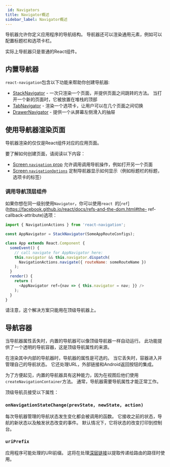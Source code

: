 ```yaml
---
 id: Navigators
title: Navigator概述
sidebar_label: Navigator概述
---
```


<!-- # Navigators -->

导航器允许你定义应用程序的导航结构。 导航器还可以渲染通用元素，例如可以配置标题栏和选项卡栏。

实际上导航器只是普通的React组件。

## 内置导航器

`react-navigation`包含以下功能来帮助你创建导航器:

- [StackNavigator](/docs/StackNavigator) - 一次只渲染一个页面，并提供页面之间跳转的方法。 当打开一个新的页面时，它被放置在堆栈的顶部
- [TabNavigator](/docs/TabNavigator) - 渲染一个选项卡，让用户可以在几个页面之间切换
- [DrawerNavigator](/docs/DrawerNavigator) - 提供一个从屏幕左侧滑入的抽屉

## 使用导航器渲染页面

导航器渲染的仅仅是React组件对应的应用页面。

要了解如何创建页面，请阅读以下内容：
- [Screen `navigation` prop](/docs/Screen-Navigation-Prop) 允许调用调用导航操作，例如打开另一个页面
- [Screen `navigationOptions`](/docs/Screen-Nav-Options) 定制导航器显示如何显示（例如标题栏的标题，选项卡的标签）

### 调用导航顶层组件

如果你想在同一级别使用`Navigator`，你可以使用`react `的[`ref`](https://facebook.github.io/react/docs/refs-and-the-dom.html#the- ref-callback-attribute)选项：

```js
import { NavigationActions } from 'react-navigation';

const AppNavigator = StackNavigator(SomeAppRouteConfigs);

class App extends React.Component {
  someEvent() {
    // call navigate for AppNavigator here:
    this.navigator && this.navigator.dispatch(
      NavigationActions.navigate({ routeName: someRouteName })
    );
  }
  render() {
    return (
      <AppNavigator ref={nav => { this.navigator = nav; }} />
    );
  }
}
```
请注意，这个解决方案只能用在顶级导航器上。

## 导航容器

当导航器属性丢失时，内置的导航器可以像顶级导航器一样自动运行。 此功能提供了一个透明的导航容器，这是顶级导航属性的来源。

在渲染其中内部的导航器时，导航器的属性是可选的。 当它丢失时，容器进入并管理自己的导航状态。 它还处理URL，外部链接和Android返回按钮的集成。

为了方便起见，内置的导航器具有这种能力，因为在视图后他们使用`createNavigationContainer`方法。 通常，导航器需要导航属性才能正常工作。

顶级导航员接受以下属性：

### `onNavigationStateChange(prevState, newState, action)`

每次导航器管理的导航状态发生变化都会被调用的函数。 它接收之前的状态，导航的新状态以及触发状态改变的事件。 默认情况下，它将状态的改变打印到控制台。

### `uriPrefix`

应用程序可能处理的URI前缀。 这将在处理[深层链接](/docs/Deep-Linking)以提取传递给路由的路径时使用。

















